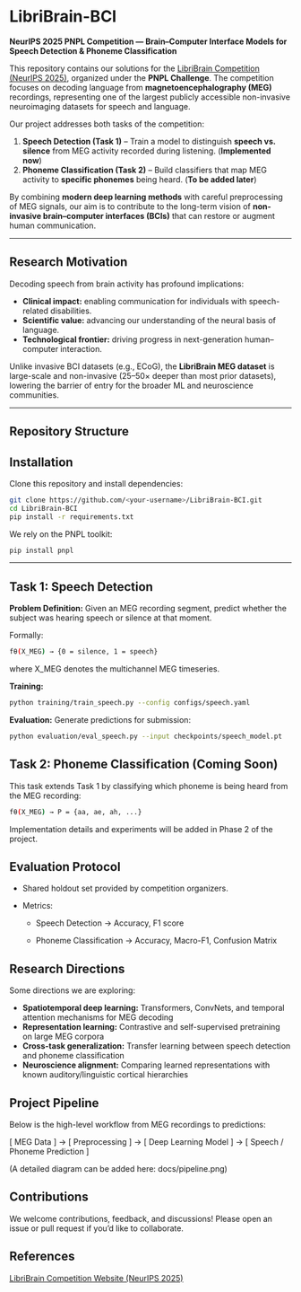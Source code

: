# LibriBrain-BCI  
**NeurIPS 2025 PNPL Competition — Brain–Computer Interface Models for Speech Detection & Phoneme Classification**  

This repository contains our solutions for the [LibriBrain Competition (NeurIPS 2025)](https://neurips.cc/), organized under the **PNPL Challenge**. The competition focuses on decoding language from **magnetoencephalography (MEG)** recordings, representing one of the largest publicly accessible non-invasive neuroimaging datasets for speech and language.  

Our project addresses both tasks of the competition:  

1. **Speech Detection (Task 1)** – Train a model to distinguish **speech vs. silence** from MEG activity recorded during listening. (**Implemented now**)  
2. **Phoneme Classification (Task 2)** – Build classifiers that map MEG activity to **specific phonemes** being heard. (**To be added later**)  

By combining **modern deep learning methods** with careful preprocessing of MEG signals, our aim is to contribute to the long-term vision of **non-invasive brain–computer interfaces (BCIs)** that can restore or augment human communication.  

---

## Research Motivation  

Decoding speech from brain activity has profound implications:  
- **Clinical impact:** enabling communication for individuals with speech-related disabilities.  
- **Scientific value:** advancing our understanding of the neural basis of language.  
- **Technological frontier:** driving progress in next-generation human–computer interaction.  

Unlike invasive BCI datasets (e.g., ECoG), the **LibriBrain MEG dataset** is large-scale and non-invasive (25–50× deeper than most prior datasets), lowering the barrier of entry for the broader ML and neuroscience communities.  

---

## Repository Structure  

## Installation

Clone this repository and install dependencies:

```bash
git clone https://github.com/<your-username>/LibriBrain-BCI.git
cd LibriBrain-BCI
pip install -r requirements.txt
````

We rely on the PNPL toolkit:
```bash
pip install pnpl
````
---

## Task 1: Speech Detection

**Problem Definition:** Given an MEG recording segment, predict whether the subject was hearing speech or silence at that moment.

Formally:
```bash
fθ(X_MEG) → {0 = silence, 1 = speech}
````
where X_MEG denotes the multichannel MEG timeseries.

**Training:** 
```bash
python training/train_speech.py --config configs/speech.yaml
````
**Evaluation:** Generate predictions for submission:
```bash
python evaluation/eval_speech.py --input checkpoints/speech_model.pt
````

## Task 2: Phoneme Classification (Coming Soon)

This task extends Task 1 by classifying which phoneme is being heard from the MEG recording:
```bash
fθ(X_MEG) → P = {aa, ae, ah, ...}
```

Implementation details and experiments will be added in Phase 2 of the project.

## Evaluation Protocol

- Shared holdout set provided by competition organizers.

- Metrics:

  - Speech Detection → Accuracy, F1 score

  - Phoneme Classification → Accuracy, Macro-F1, Confusion Matrix

## Research Directions

Some directions we are exploring:
- **Spatiotemporal deep learning:** Transformers, ConvNets, and temporal attention mechanisms for MEG decoding
- **Representation learning:** Contrastive and self-supervised pretraining on large MEG corpora
- **Cross-task generalization:** Transfer learning between speech detection and phoneme classification
- **Neuroscience alignment:** Comparing learned representations with known auditory/linguistic cortical hierarchies

## Project Pipeline

Below is the high-level workflow from MEG recordings to predictions:

[ MEG Data ] → [ Preprocessing ] → [ Deep Learning Model ] → [ Speech / Phoneme Prediction ]


(A detailed diagram can be added here: docs/pipeline.png)

## Contributions

We welcome contributions, feedback, and discussions! Please open an issue or pull request if you’d like to collaborate.

## References

[LibriBrain Competition Website (NeurIPS 2025)](https://neural-processing-lab.github.io/2025-libribrain-competition/tracks/)
